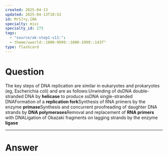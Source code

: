 ```yaml
---
created: 2025-04-13
updated: 2025-04-13T10:53
id: MrS]+y,{8A
specialty: misc
specialty_id: 273
tags:
  - "source/ak-step1-v11:": 
  - theme/uworld::1000-9999::1000-1999::1437"
type: flashcard
---
```


# Question
The key steps of DNA replication are similar in eukaryotes and prokaryotes (eg, Escherichia coli) and are as follows:Unwinding of dsDNA double-stranded DNA by **helicase** to produce ssDNA single-stranded DNAFormation of a **replication fork**Synthesis of RNA primers by the enzyme **primase**Synthesis and concurrent proofreading of daughter DNA strands by **DNA polymerases**Removal and replacement of **RNA primers** with DNALigation of Okazaki fragments on lagging strands by the enzyme **ligase**

---

# Answer
